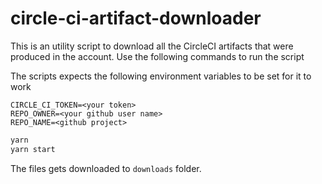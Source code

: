 # circle-ci-artifact-downloader

This is an utility script to download all the CircleCI artifacts that were produced in the account. Use the following commands to run the script

The scripts expects the following environment variables to be set for it to work
```
CIRCLE_CI_TOKEN=<your token>
REPO_OWNER=<your github user name>
REPO_NAME=<github project>
```

```bash
yarn
yarn start
```

The files gets downloaded to `downloads` folder.